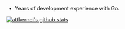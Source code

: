 * Years of development experience with Go.

[![attkernel's github stats](https://github-readme-stats-git-masterrstaa-rickstaa.vercel.app/api?username=attkernel)](https://github.com/attkernel)
